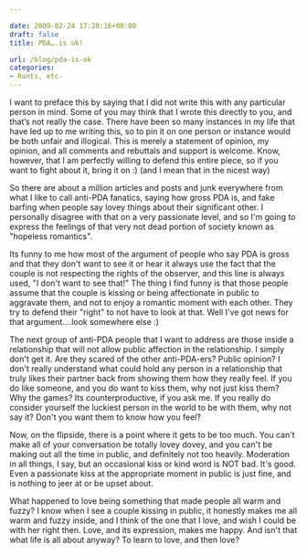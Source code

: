```yaml
---

date: 2009-02-24 17:20:16+00:00
draft: false
title: PDA….is ok!

url: /blog/pda-is-ok
categories:
- Rants, etc-
---
```


I want to preface this by saying that I did not write this with any particular person in mind. Some of you may think that I wrote this directly to you, and that’s not really the case. There have been so many instances in my life that have led up to me writing this, so to pin it on one person or instance would be both unfair and illogical. This is merely a statement of opinion, my opinion, and all comments and rebuttals and support is welcome. Know, however, that I am perfectly willing to defend this entire piece, so if you want to fight about it, bring it on :) (and I mean that in the nicest way)




So there are about a million articles and posts and junk everywhere from what I like to call anti-PDA fanatics, saying how gross PDA is, and fake barfing when people say lovey things about their significant other. I personally disagree with that on a very passionate level, and so I'm going to express the feelings of that very not dead portion of society known as "hopeless romantics".




Its funny to me how most of the argument of people who say PDA is gross and that they don't want to see it or hear it always use the fact that the couple is not respecting the rights of the observer, and this line is always used, "I don't want to see that!" The thing I find funny is that those people assume that the couple is kissing or being affectionate in public to aggravate them, and not to enjoy a romantic moment with each other. They try to defend their "right" to not have to look at that. Well I've got news for that argument....look somewhere else :)




The next group of anti-PDA people that I want to address are those inside a relationship that will not allow public affection in the relationship. I simply don't get it. Are they scared of the other anti-PDA-ers? Public opinion? I don't really understand what could hold any person in a relationship that truly likes their partner back from showing them how they really feel. If you do like someone, and you do want to kiss them, why not just kiss them? Why the games? Its counterproductive, if you ask me. If you really do consider yourself the luckiest person in the world to be with them, why not say it? Don't you want them to know how you feel?




Now, on the flipside, there is a point where it gets to be too much. You can't make all of your conversation be totally lovey dovey, and you can't be making out all the time in public, and definitely not too heavily. Moderation in all things, I say, but an occasional kiss or kind word is NOT bad. It's good. Even a passionate kiss at the appropriate moment in public is just fine, and is nothing to jeer at or be upset about. 




What happened to love being something that made people all warm and fuzzy? I know when I see a couple kissing in public, it honestly makes me all warm and fuzzy inside, and I think of the one that I love, and wish I could be with her right then. Love, and its expression, makes me happy. And isn't that what life is all about anyway? To learn to love, and then love? 
